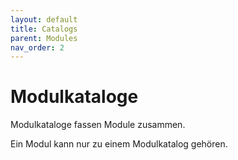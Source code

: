 ```yaml
---
layout: default
title: Catalogs
parent: Modules
nav_order: 2
---
```


# Modulkataloge

Modulkataloge fassen Module zusammen.

Ein Modul kann nur zu einem Modulkatalog gehören.
